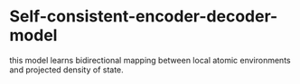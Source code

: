 # Self-consistent-encoder-decoder-model
this model learns bidirectional mapping between local atomic environments and projected density of state.

